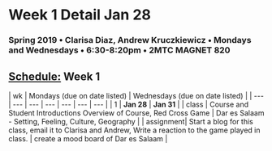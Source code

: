 # Week 1 Detail Jan 28

### Spring 2019 • Clarisa Diaz, Andrew Kruczkiewicz • Mondays and Wednesdays • 6:30-8:20pm • 2MTC MAGNET 820

## [Schedule:](./) Week 1

| wk | Mondays \(due on date listed\) | Wednesdays \(due on date listed\) |
| --- | --- | --- | --- | --- | --- | --- |
| 1 | **Jan 28** | **Jan 31** |
| class | Course and Student Introductions Overview of Course, Red Cross Game | Dar es Salaam - Setting, Feeling, Culture, Geography  |
| assignment| Start a blog for this class, email it to Clarisa and Andrew, Write a reaction to the game played in class.  |  create a mood board of Dar es Salaam | 

